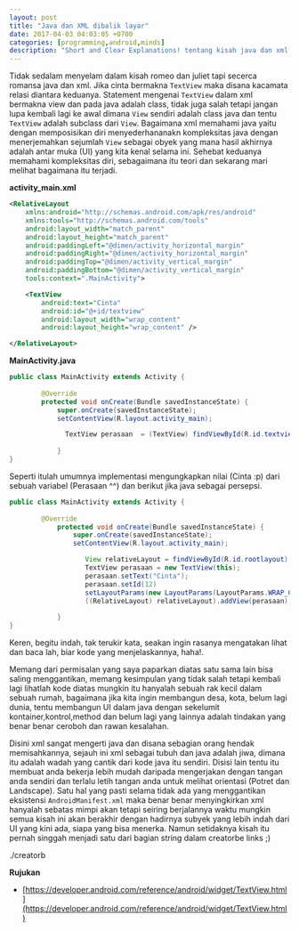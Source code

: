 ```yaml
---
layout: post
title: "Java dan XML dibalik layar"
date: 2017-04-03 04:03:05 +0700
categories: [programming,android,minds]
description: "Short and Clear Explanations! tentang kisah java dan xml di balik layar"
---
```


Tidak sedalam menyelam dalam kisah romeo dan juliet tapi secerca romansa java dan xml. Jika cinta bermakna `TextView` maka disana kacamata relasi diantara keduanya. Statement mengenai `TextView` dalam xml bermakna view dan pada java adalah class, tidak juga salah tetapi jangan lupa kembali lagi ke awal dimana `View` sendiri adalah class java dan tentu `TextView` adalah subclass dari `View`. Bagaimana xml memahami java yaitu dengan memposisikan diri menyederhananakn kompleksitas java dengan menerjemahkan sejumlah `View` sebagai obyek yang mana hasil akhirnya adalah antar muka (UI) yang kita kenal selama ini. Sehebat keduanya memahami kompleksitas diri, sebagaimana itu teori dan sekarang mari melihat bagaimana itu terjadi.

**activity_main.xml**

```xml
<RelativeLayout 
    xmlns:android="http://schemas.android.com/apk/res/android"
    xmlns:tools="http://schemas.android.com/tools"
    android:layout_width="match_parent"
    android:layout_height="match_parent"
    android:paddingLeft="@dimen/activity_horizontal_margin"
    android:paddingRight="@dimen/activity_horizontal_margin"
    android:paddingTop="@dimen/activity_vertical_margin"
    android:paddingBottom="@dimen/activity_vertical_margin"
    tools:context=".MainActivity">

    <TextView 
        android:text="Cinta"
        android:id="@+id/textview"
        android:layout_width="wrap_content"
        android:layout_height="wrap_content" />

</RelativeLayout>
```

**MainActivity.java**

```java
public class MainActivity extends Activity {
    
        @Override
        protected void onCreate(Bundle savedInstanceState) {
            super.onCreate(savedInstanceState);
            setContentView(R.layout.activity_main);

              TextView perasaan  = (TextView) findViewById(R.id.textview);
                                            
            }
}
```

Seperti itulah umumnya implementasi mengungkapkan nilai (Cinta :p) dari sebuah variabel (Perasaan ^^) dan berikut jika java sebagai persepsi.

```java
public class MainActivity extends Activity {
    
        @Override
            protected void onCreate(Bundle savedInstanceState) {
                super.onCreate(savedInstanceState);
                setContentView(R.layout.activity_main);

                   View relativeLayout = findViewById(R.id.rootlayout);
                   TextView perasaan = new TextView(this);
                   perasaan.setText("Cinta");
                   perasaan.setId(12)
                   setLayoutParams(new LayoutParams(LayoutParams.WRAP_CONTENT,LayoutParams.WRAP_CONTENT)); 
                   ((RelativeLayout) relativeLayout).addView(perasaan);
                                                                    
            }
}
```

Keren, begitu indah, tak terukir kata, seakan ingin rasanya mengatakan lihat dan baca lah, biar kode yang menjelaskannya, haha!.

Memang dari permisalan yang saya paparkan diatas satu sama lain bisa saling menggantikan, memang kesimpulan yang tidak salah tetapi kembali lagi lihatlah kode diatas mungkin itu hanyalah sebuah rak kecil dalam sebuah rumah, bagaimana jika kita ingin membangun desa, kota, belum lagi dunia, tentu membangun UI dalam java dengan sekelumit kontainer,kontrol,method dan belum lagi yang lainnya adalah tindakan yang benar benar ceroboh dan rawan kesalahan.

Disini xml sangat mengerti java dan disana sebagian orang hendak memisahkannya, sejauh ini xml sebagai tubuh dan java adalah jiwa, dimana itu adalah wadah yang cantik dari kode java itu sendiri. Disisi lain tentu itu membuat anda bekerja lebih mudah daripada mengerjakan dengan tangan anda sendiri dan terlalu letih tangan anda untuk melihat orientasi (Potret dan Landscape). Satu hal yang pasti selama tidak ada yang menggantikan eksistensi `AndroidManifest.xml` maka benar benar menyingkirkan xml hanyalah sebatas mimpi akan tetapi seiring berjalannya waktu mungkin semua kisah ini akan berakhir dengan hadirnya subyek yang lebih indah dari UI yang kini ada, siapa yang bisa menerka. Namun setidaknya kisah itu pernah singgah menjadi satu dari bagian string dalam creatorbe links ;)

./creatorb

**Rujukan**
- [https://developer.android.com/reference/android/widget/TextView.html](https://developer.android.com/reference/android/widget/TextView.html)

